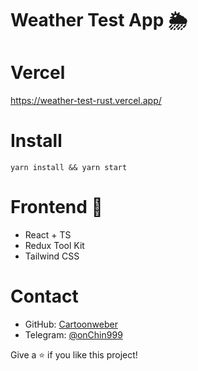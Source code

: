 # Weather Test App 🌦️

# Vercel

https://weather-test-rust.vercel.app/

# Install

`yarn install && yarn start`

# Frontend 🎨

- React + TS
- Redux Tool Kit
- Tailwind CSS

# Contact

- GitHub: [Cartoonweber](https://github.com/cartoonweber)
- Telegram: [@onChin999](https://github.com/onChin999)

Give a ⭐️ if you like this project!
